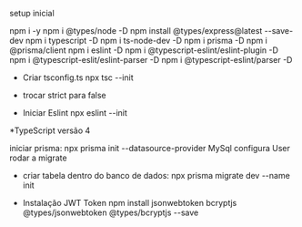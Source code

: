 setup inicial

npm i -y
npm i @types/node -D
npm install @types/express@latest --save-dev
npm i typescript -D
npm i ts-node-dev -D
npm i prisma -D
npm i @prisma/client
npm i eslint -D
npm i @typescript-eslint/eslint-plugin -D
npm i @typescript-eslit/eslint-parser -D
npm i @typescript-eslint/parser -D

- Criar tsconfig.ts
  npx tsc --init

* trocar strict para false

- Iniciar Eslint
  npx eslint --init

\*TypeScript versão 4

iniciar prisma:
npx prisma init --datasource-provider MySql
configura User
rodar a migrate

- criar tabela dentro do banco de dados:
  npx prisma migrate dev --name init

- Instalação JWT Token
  npm install jsonwebtoken bcryptjs @types/jsonwebtoken @types/bcryptjs --save
